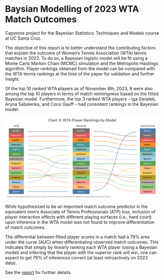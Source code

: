 # Baysian Modelling of 2023 WTA Match Outcomes

Capstone project for the Bayesian Statistics: Techniques and Models course at UC Santa Cruz. 

The objective of this report is to better understand the contributing factors that explain the outcome of Women’s Tennis Association (WTA) tennis matches in 2023. To do so, a Bayesian logistic model will be fit using a Monte Carlo Markov Chain (MCMC) simulation and the Metropolis-Hastings algorithm. Player rankings obtained from the model can be compared with the WTA tennis rankings at the time of the paper for validation and further insight.

Of the top 10 ranked WTA players as of November 8th, 2023, 8 were also among the top 10 players in terms of match winningness based on the fitted Bayesian model. Furthermore, the top 3 ranked WTA players – Iga Swiatek, Aryna Sabalenka, and Coco Gauff – had consistent rankings in the Bayesian model.

![image](wta_player_rankings_by_model.png)

While hypothesized to be an important match outcome predictor in the equivalent men’s Associate of Tennis Professionals (ATP) tour, inclusion of player interaction effects with different playing surfaces (i.e., hard court) upon inference in the WTA model was not found to improve differentiation of match outcomes.  

The differential between fitted player scores in a match had a 79% area under the curve (AUC) when differentiating observed match outcomes. This indicates that simply by linearly ranking each WTA player (using a Bayesian model) and inferring that the player with the superior rank will win, one can expect to get 79% of inferences correct (at least retroactively on 2023 data). 

See the [report](Bayesian-Modelling-of-2023-WTA-Match-Outcomes.pdf) for further details. 
